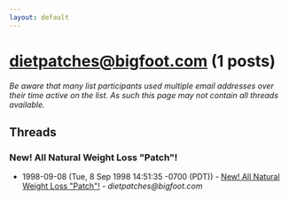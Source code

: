 ```yaml
---
layout: default
---
```


# dietpatches@bigfoot.com (1 posts)

_Be aware that many list participants used multiple email addresses over their time active on the list. As such this page may not contain all threads available._

## Threads

### New! All Natural Weight Loss "Patch"!
+ 1998-09-08 (Tue, 8 Sep 1998 14:51:35 -0700 (PDT)) - [New! All Natural Weight Loss "Patch"!](/archive/1998/09/1d8433341705d718c4ef6e4a83c5cb027e4f1338a98901fb0f946f917c3f9fad) - _dietpatches@bigfoot.com_

